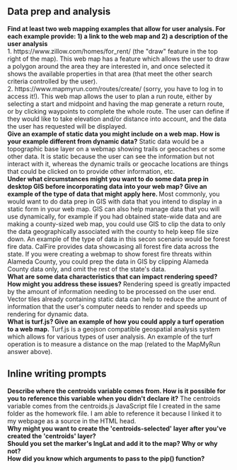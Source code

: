 <h2>Data prep and analysis</h2>
<b> Find at least two web mapping examples that allow for user analysis. For each example provide: 1) a link to the web map and 2) a description of the user analysis</b><br>
1. https://www.zillow.com/homes/for_rent/ (the "draw" feature in the top right of the map).  This web map has a feature which allows the user to draw a polygon around the area they are interested in, and once selected it shows the available properties in that area (that meet the other search criteria controlled by the user).<br>
2. https://www.mapmyrun.com/routes/create/ (sorry, you have to log in to access it!). This web map allows the user to plan a run route, either by selecting a start and midpoint and having the map generate a return route, or by clicking waypoints to complete the whole route. The user can define if they would like to take elevation and/or distance into account, and the data the user has requested will be displayed.<br>
<b>Give an example of static data you might include on a web map. How is your example different from dynamic data?</b>
Static data would be a topographic base layer on a webmap showing trails or geocaches or some other data. It is static because the user can see the information but not interact with it, whereas the dynamic trails or geocache locations are things that could be clicked on to provide other information, etc.
<br>
<b>Under what circumstances might you want to do some data prep in desktop GIS before incorporating data into your web map? Give an example of the type of data that might apply here. </b>
Most commonly, you would want to do data prep in GIS with data that you intend to display in a static form in your web map. GIS can also help manage data that you will use dynamically, for example if you had obtained state-wide data and are making a county-sized web map, you could use GIS to clip the data to only the data geographically associated with the county to help keep file size down. An example of the type of data in this secon scenario would be forest fire data. CalFire provides data showcasing all forest fire data across the state. If you were creating a webmap to show forest fire threats within Alameda County, you could prep the data in GIS by clipping Alameda County data only, and omit the rest of the state's data.
<br>
<b>What are some data characteristics that can impact rendering speed? How might you address these issues?</b>
Rendering speed is greatly impacted by the amount of information needing to be processed on the user end. Vector tiles already containing static data can help to reduce the amount of information that the user's computer needs to render and speeds up rendering for dynamic data.
<br>
<b>What is turf.js? Give an example of how you could apply a turf operation to a web map.</b>
Turf.js is a geojson compatible geospatial analysis system which allows for various types of user analysis. An example of the turf operation is to measure a distance on the map (related to the MapMyRun answer above).
<br>
<h2>Inline writing prompts</h2>
<b>Describe where the centroids variable comes from. How is it possible for you to reference this variable when you didn't declare it?</b>
The centroids variable comes from the centroids.js JavaScript file I created in the same folder as the homework file. I am able to reference it because I linked it to my webpage as a source in the HTML head.
<br>
<b>Why might you want to create the 'centroids-selected' layer after you've created the 'centroids' layer?</b>

<br>
<b>Should you set the marker's lngLat and add it to the map? Why or why not?</b>

<br>
<b>How did you know which arguments to pass to the pip() function?</b>

